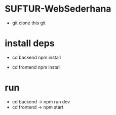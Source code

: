 # SUFTUR-WebSederhana
 * git clone this git
 
# install deps
 * cd backend
  npm install
 
 * cd frontend
  npm install
  
# run 
 * cd backend -> npm run dev
 * cd frontend -> npm start

